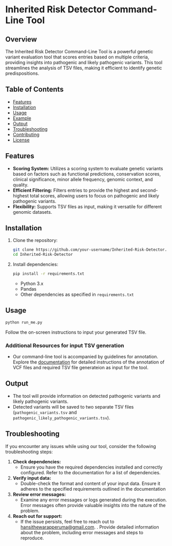 # Inherited Risk Detector Command-Line Tool

## Overview

The Inherited Risk Detector Command-Line Tool is a powerful genetic variant evaluation tool that scores entries based on multiple criteria, providing insights into pathogenic and likely pathogenic variants. This tool streamlines the analysis of TSV files, making it efficient to identify genetic predispositions.

## Table of Contents

- [Features](#features)
- [Installation](#installation)
- [Usage](#usage)
- [Example](#example)
- [Output](#output)
- [Troubleshooting](#troubleshooting)
- [Contributing](#contributing)
- [License](#license)

## Features

- **Scoring System:** Utilizes a scoring system to evaluate genetic variants based on factors such as functional predictions, conservation scores, clinical significance, minor allele frequency, genomic context, and quality.
- **Efficient Filtering:** Filters entries to provide the highest and second-highest total scores, allowing users to focus on pathogenic and likely pathogenic variants.
- **Flexibility:** Supports TSV files as input, making it versatile for different genomic datasets.

## Installation

1. Clone the repository:

    ```bash
    git clone https://github.com/your-username/Inherited-Risk-Detector.git
    cd Inherited-Risk-Detector
    ```

2. Install dependencies:

    ```bash
    pip install -r requirements.txt
    ```
    - Python 3.x
    - Pandas
    - Other dependencies as specified in `requirements.txt`

## Usage

```bash
python run_me.py
```
Follow the on-screen instructions to input your generated TSV file.

### Additional Resources for input TSV generation
- Our command-line tool is accompanied by guidelines for annotation. Explore the [documentation](link-to-documentation) for detailed instructions of the annotation of VCF files and required TSV file generateion as input for the tool.

## Output

- The tool will provide information on detected pathogenic variants and likely pathogenic variants.
- Detected variants will be saved to two separate TSV files (`pathogenic_variants.tsv` and `pathogenic_likely_pathogenic_variants.tsv`).

## Troubleshooting

If you encounter any issues while using our tool, consider the following troubleshooting steps:

1. **Check dependencies:**
   - Ensure you have the required dependencies installed and correctly configured. Refer to the documentation for a list of dependencies.
2. **Verify input data:**
   - Double-check the format and content of your input data. Ensure it adheres to the specified requirements outlined in the documentation
3. **Review error messages:**
   - Examine any error messages or logs generated during the execution. Error messages often provide valuable insights into the nature of the problem.
4. **Reach out for support:**
   - If the issue persists, feel free to reach out to [hansithewarapperuma@gmail.com](mailto:hansithewarapperuma@gmail.com).
. Provide detailed information about the problem, including error messages and steps to reproduce.
   
